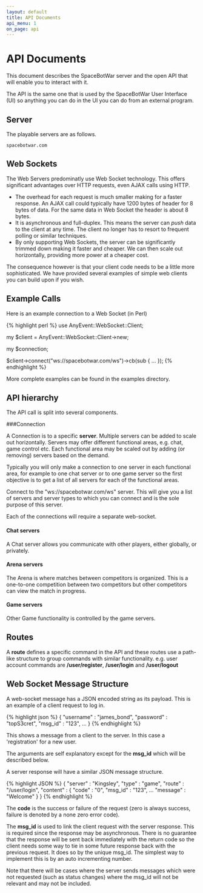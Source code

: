 ```yaml
---
layout: default
title: API Documents
api_menu: 1
on_page: api
---
```


API Documents
=============

This document describes the SpaceBotWar server and the open API that will 
enable you to interact with it.

The API is the same one that is used by the SpaceBotWar User Interface (UI)
so anything you can do in the UI you can do from an external program.

Server
------

The playable servers are as follows.

    spacebotwar.com

Web Sockets
-----------

The Web Servers predominatly use Web Socket technology. This offers significant
advantages over HTTP requests, even AJAX calls using HTTP.

  * The overhead for each request is much smaller making for a faster response. An AJAX call could typically have 1200 bytes of header for 8 bytes of data. For the same data in Web Socket the header is about 8 bytes.
  * It is asynchronous and full-duplex. This means the server can *push* data to the client at any time. The client no longer has to resort to frequent polling or similar techniques.
  * By only supporting Web Sockets, the server can be significantly trimmed down making it faster and cheaper. We can then scale out horizontally, providing more power at a cheaper cost.

The consequence however is that your client code needs to be a little more sophisticated. We have provided
several examples of simple web clients you can build upon if you wish.

Example Calls
-------------

Here is an example connection to a Web Socket (in Perl)

{% highlight perl %}
use AnyEvent::WebSocket::Client;

my $client = AnyEvent::WebSocket::Client->new;

my $connection;

$client->connect("ws://spacebotwar.com/ws")->cb(sub {
    ...
});
{% endhighlight %}

More complete examples can be found in the examples directory.

API hierarchy
-------------

The API call is split into several components.

###Connection

A Connection is to a specific **server**. Multiple servers can be added to scale out
horizontally. Servers may offer different functional areas, e.g. chat, game control etc. Each
functional area may be scaled out by adding (or removing) servers based on the demand.

Typically you will only make a connection to one server in each functional area, for example to one chat
server or to one game server so the first objective is to get a list of all servers for each
of the functional areas.

Connect to the "ws://spacebotwar.com/ws" server. This will give you a list of servers and
server types to which you can connect and is the sole purpose of this server.

Each of the connections will require a separate web-socket.


#### Chat servers
A Chat server allows you communicate with other players, either globally, or privately.

#### Arena servers
The Arena is where matches between competitors is organized. This is a one-to-one competition
between two competitors but other competitors can view the match in progress.

#### Game servers
Other Game functionality is controlled by the game servers.

Routes
------

A **route** defines a specific command in the API and these routes use a path-like structure to
group commands with similar functionality. e.g. user account commands are **/user/register**, 
**/user/login** and **/user/logout**


Web Socket Message Structure
----------------------------

A web-socket message has a JSON encoded string as its payload. This is an example of a client request
to log in.

{% highlight json %}
{
    "username"  : "james_bond",
    "password"  : "topS3cret",
    "msg_id"    : "123",
    ...
}
{% endhighlight %}

This shows a message from a client to the server. In this case a 'registration' for a new user.

The arguments are self explanatory except for the **msg_id** which will be described below.

A server response will have a similar JSON message structure.

{% highlight JSON %}
{ 
  "server"   : "Kingsley",
  "type"     : "game", 
  "route"    : "/user/login", 
  "content"  : { 
    "code"     : "0", 
    "msg_id"   : "123",
    ...
    "message"  : "Welcome" 
  } 
}
{% endhighlight %}

The **code** is the success or failure of the request (zero is always success, failure is
denoted by a none zero error code).

The **msg_id** is used to link the client request with the server response. This is required
since the response may be asynchronous. There is no guarantee that the response will be sent
back immediately with the return code so the client needs some way to tie in some future
response back with the previous request. It does so by the unique msg_id. The simplest way
to implement this is by an auto incrementing number.

Note that there will be cases where the server sends messages which were not requested (such as
status changes) where the msg_id will not be relevant and may not be included.

